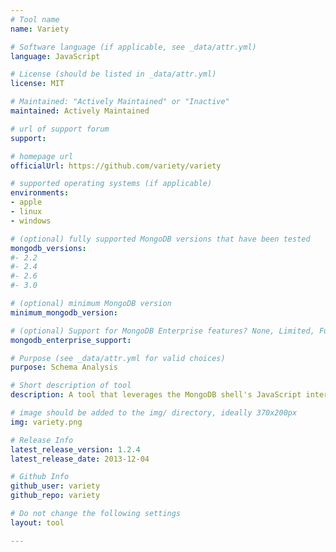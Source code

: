 ```yaml
---
# Tool name
name: Variety

# Software language (if applicable, see _data/attr.yml)
language: JavaScript

# License (should be listed in _data/attr.yml)
license: MIT

# Maintained: "Actively Maintained" or "Inactive"
maintained: Actively Maintained

# url of support forum
support: 

# homepage url
officialUrl: https://github.com/variety/variety

# supported operating systems (if applicable)
environments:
- apple
- linux
- windows

# (optional) fully supported MongoDB versions that have been tested
mongodb_versions:
#- 2.2
#- 2.4
#- 2.6
#- 3.0

# (optional) minimum MongoDB version
minimum_mongodb_version:

# (optional) Support for MongoDB Enterprise features? None, Limited, Full
mongodb_enterprise_support: 

# Purpose (see _data/attr.yml for valid choices)
purpose: Schema Analysis

# Short description of tool
description: A tool that leverages the MongoDB shell's JavaScript interface to analyze your "schema" and identify outliers.

# image should be added to the img/ directory, ideally 370x200px
img: variety.png

# Release Info
latest_release_version: 1.2.4
latest_release_date: 2013-12-04

# Github Info
github_user: variety
github_repo: variety

# Do not change the following settings
layout: tool

---
```


